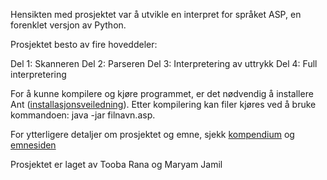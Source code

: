 Hensikten med prosjektet var å utvikle en interpret for språket ASP, en forenklet versjon av Python. 

Prosjektet besto av fire hoveddeler:

Del 1: Skanneren
Del 2: Parseren
Del 3: Interpretering av uttrykk
Del 4: Full interpretering

For å kunne kompilere og kjøre programmet, er det nødvendig å installere Ant ([installasjonsveiledning](https://www.uio.no/studier/emner/matnat/ifi/IN2030/h23/dokumenter/installer-ant.pdf)). Etter kompilering kan filer kjøres ved å bruke kommandoen: java -jar filnavn.asp.

For ytterligere detaljer om prosjektet og emne, sjekk [kompendium](https://www.uio.no/studier/emner/matnat/ifi/IN2030/h23/dokumenter/kompendium.pdf) og [emnesiden](https://www.uio.no/studier/emner/matnat/ifi/IN2030/#course_content)


Prosjektet er laget av Tooba Rana og Maryam Jamil
